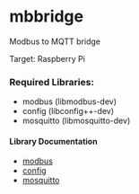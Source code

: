 # mbbridge
Modbus to MQTT bridge

Target: Raspberry Pi

### Required Libraries:
* modbus (libmodbus-dev)
* config (libconfig++-dev)
* mosquitto (libmosquitto-dev)

#### Library Documentation
* [modbus](https://libmodbus.org/documentation/)
* [config](https://hyperrealm.github.io/libconfig/libconfig_manual.html)
* [mosquitto](https://mosquitto.org/api/files/mosquitto-h.html)
